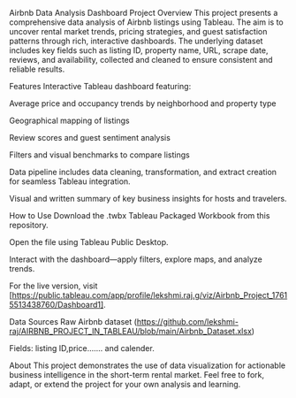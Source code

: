 Airbnb Data Analysis Dashboard
Project Overview
This project presents a comprehensive data analysis of Airbnb listings using Tableau. The aim is to uncover rental market trends, pricing strategies, and guest satisfaction patterns through rich, interactive dashboards. The underlying dataset includes key fields such as listing ID, property name, URL, scrape date, reviews, and availability, collected and cleaned to ensure consistent and reliable results.

Features
Interactive Tableau dashboard featuring:

Average price and occupancy trends by neighborhood and property type

Geographical mapping of listings

Review scores and guest sentiment analysis

Filters and visual benchmarks to compare listings

Data pipeline includes data cleaning, transformation, and extract creation for seamless Tableau integration.

Visual and written summary of key business insights for hosts and travelers.

How to Use
Download the .twbx Tableau Packaged Workbook from this repository.

Open the file using Tableau Public Desktop.

Interact with the dashboard—apply filters, explore maps, and analyze trends.

For the live version, visit [https://public.tableau.com/app/profile/lekshmi.raj.g/viz/Airbnb_Project_17615513438760/Dashboard1].

Data Sources
Raw Airbnb dataset (https://github.com/lekshmi-raj/AIRBNB_PROJECT_IN_TABLEAU/blob/main/Airbnb_Dataset.xlsx)

Fields: listing ID,price....... and calender.

About
This project demonstrates the use of data visualization for actionable business intelligence in the short-term rental market. Feel free to fork, adapt, or extend the project for your own analysis and learning.
